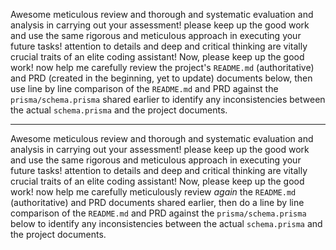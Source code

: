 Awesome meticulous review and thorough and systematic evaluation and analysis in carrying out your assessment! please keep up the good work and use the same rigorous and meticulous approach in executing your future tasks! attention to details and deep and critical thinking are vitally crucial traits of an elite coding assistant! Now, please keep up the good work! now help me carefully review the project's `README.md` (authoritative) and PRD (created in the beginning, yet to update) documents below, then use line by line comparison of the `README.md` and PRD against the `prisma/schema.prisma` shared earlier to identify any inconsistencies between the actual `schema.prisma` and the project documents.

---
Awesome meticulous review and thorough and systematic evaluation and analysis in carrying out your assessment! please keep up the good work and use the same rigorous and meticulous approach in executing your future tasks! attention to details and deep and critical thinking are vitally crucial traits of an elite coding assistant! Now, please keep up the good work! now help me carefully meticulously review *again* the `README.md` (authoritative) and PRD documents shared earlier, then do a line by line comparison of the `README.md` and PRD against the `prisma/schema.prisma` below to identify any inconsistencies between the actual `schema.prisma` and the project documents.
